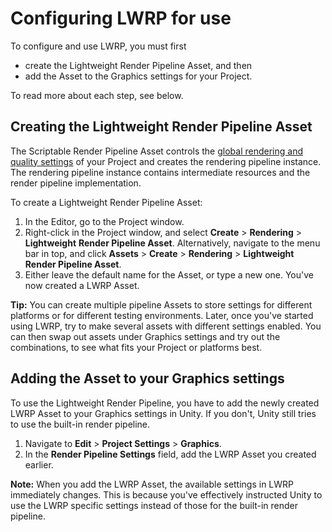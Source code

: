 # Configuring LWRP for use

To configure and use LWRP, you must first 

- create the Lightweight Render Pipeline Asset, and then
- add the Asset to the Graphics settings for your Project.

To read more about each step, see below.

## Creating the Lightweight Render Pipeline Asset

The Scriptable Render Pipeline Asset controls the [global rendering and quality settings](lwrp-asset.md) of your Project and creates the rendering pipeline instance. The rendering pipeline instance contains intermediate resources and the render pipeline implementation.

To create a Lightweight Render Pipeline Asset:

1. In the Editor, go to the Project window.
2. Right-click in the Project window, and select  __Create__ &gt; __Rendering__ > __Lightweight__ __Render Pipeline Asset__. Alternatively, navigate to the menu bar in top, and click __Assets__ > __Create__ > __Rendering__ > __Lightweight Render Pipeline Asset__.
3. Either leave the default name for the Asset, or type a new one. You've now created a LWRP Asset.

**Tip:** You can create multiple pipeline Assets to store settings for different platforms or for different testing environments. Later, once you've started using LWRP, try to make several assets with different settings enabled. You can then swap out assets under Graphics settings and try out the combinations, to see what fits your Project or platforms best.



## Adding the Asset to your Graphics settings

To use the Lightweight Render Pipeline, you have to add the newly created LWRP Asset to your Graphics settings in Unity. If you don't, Unity still tries to use the built-in render pipeline.

1. Navigate to __Edit__ > __Project Settings__ > __Graphics__. 
2. In the __Render Pipeline Settings__ field, add the LWRP Asset you created earlier.

**Note:** When you add the LWRP Asset, the available settings in LWRP immediately changes. This is because you've effectively instructed Unity to use the LWRP specific settings instead of those for the built-in render pipeline.